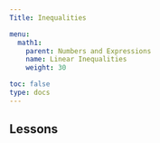 ```yaml
---
Title: Inequalities

menu:
  math1:
    parent: Numbers and Expressions
    name: Linear Inequalities
    weight: 30

toc: false
type: docs
---
```


## Lessons
